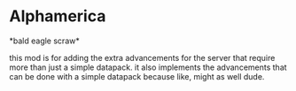 Alphamerica
===

*bald eagle scraw\*


this mod is for adding the extra advancements for the server that require more than just a
simple datapack. it also implements the advancements that can be done with a simple datapack because
like, might as well dude.